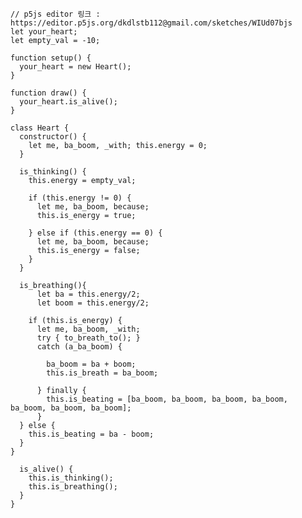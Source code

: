     // p5js editor 링크 : https://editor.p5js.org/dkdlstb112@gmail.com/sketches/WIUd07bjs
    let your_heart;
    let empty_val = -10;

    function setup() {
      your_heart = new Heart();
    }

    function draw() {
      your_heart.is_alive();
    }

    class Heart {
      constructor() {
        let me, ba_boom, _with; this.energy = 0;
      }

      is_thinking() {
        this.energy = empty_val;

        if (this.energy != 0) {
          let me, ba_boom, because;
          this.is_energy = true;

        } else if (this.energy == 0) {
          let me, ba_boom, because;
          this.is_energy = false;
        }
      }

      is_breathing(){
          let ba = this.energy/2;
          let boom = this.energy/2;

        if (this.is_energy) {
          let me, ba_boom, _with;
          try { to_breath_to(); }
          catch (a_ba_boom) {

            ba_boom = ba + boom;
            this.is_breath = ba_boom;

          } finally {
            this.is_beating = [ba_boom, ba_boom, ba_boom, ba_boom, ba_boom, ba_boom, ba_boom];
          }
      } else {
        this.is_beating = ba - boom;
      }
    }

      is_alive() {
        this.is_thinking();
        this.is_breathing();
      }
    }
